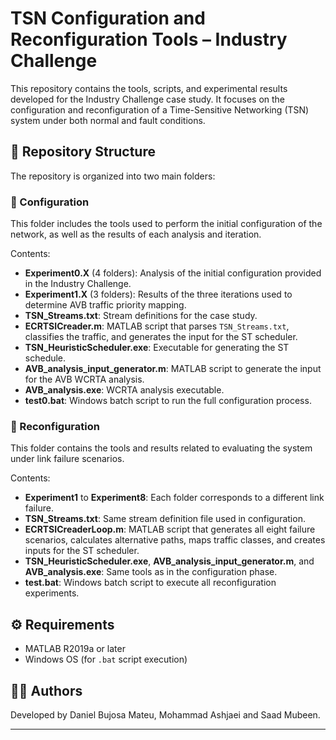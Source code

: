 # TSN Configuration and Reconfiguration Tools – Industry Challenge

This repository contains the tools, scripts, and experimental results developed for the Industry Challenge case study. It focuses on the configuration and reconfiguration of a Time-Sensitive Networking (TSN) system under both normal and fault conditions.

## 📁 Repository Structure

The repository is organized into two main folders:

### 🔧 Configuration

This folder includes the tools used to perform the initial configuration of the network, as well as the results of each analysis and iteration.

Contents:
- **Experiment0.X** (4 folders): Analysis of the initial configuration provided in the Industry Challenge.
- **Experiment1.X** (3 folders): Results of the three iterations used to determine AVB traffic priority mapping.
- **TSN_Streams.txt**: Stream definitions for the case study.
- **ECRTSICreader.m**: MATLAB script that parses `TSN_Streams.txt`, classifies the traffic, and generates the input for the ST scheduler.
- **TSN_HeuristicScheduler.exe**: Executable for generating the ST schedule.
- **AVB_analysis_input_generator.m**: MATLAB script to generate the input for the AVB WCRTA analysis.
- **AVB_analysis.exe**: WCRTA analysis executable.
- **test0.bat**: Windows batch script to run the full configuration process.

### 🔁 Reconfiguration

This folder contains the tools and results related to evaluating the system under link failure scenarios.

Contents:
- **Experiment1** to **Experiment8**: Each folder corresponds to a different link failure.
- **TSN_Streams.txt**: Same stream definition file used in configuration.
- **ECRTSICreaderLoop.m**: MATLAB script that generates all eight failure scenarios, calculates alternative paths, maps traffic classes, and creates inputs for the ST scheduler.
- **TSN_HeuristicScheduler.exe**, **AVB_analysis_input_generator.m**, and **AVB_analysis.exe**: Same tools as in the configuration phase.
- **test.bat**: Windows batch script to execute all reconfiguration experiments.

## ⚙️ Requirements

- MATLAB R2019a or later
- Windows OS (for `.bat` script execution)

## 🧑‍💻 Authors

Developed by Daniel Bujosa Mateu, Mohammad Ashjaei and Saad Mubeen.

---

